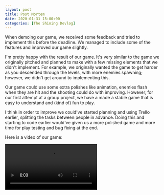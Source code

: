 ```yaml
---
layout: post
title: Post Mortem
date: 2020-01-31 15:00:00
categories: [The Shining Devlog]
---
```


When demoing our game, we received some feedback and tried to implement this before the deadline. We managed to include some of the features and improved our game slightly. 

I'm pretty happy with the result of our game. It's very similar to the game we originally pitched and planned to make with a few missing elements that we didn't implement. For example, we originally wanted the game to get harder as you descended through the levels, with more enemies spawning; however, we didn't get around to implementing this. 

Our game could use some extra polishes like animation, enemies flash when they are hit and the shooting could do with improving. However, for our first attempt at a group project, we have a made a stable game that is easy to understand and (kind of) fun to play.

I think in order to improve we could've started planning and using Trello earlier, splitting the tasks between people in advance. Doing this and starting to code earlier would've given us a more polished game and more time for play testing and bug fixing at the end.

Here is a video of our game:


<video controls>
  <source src="{{ site.baseurl }}/assets/Blog/ShiningDevlog/video.mp4" type="video/mp4">
</video>

 